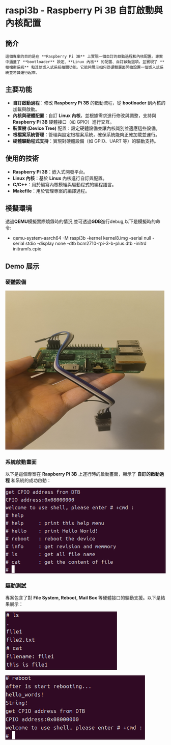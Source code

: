 # raspi3b - Raspberry Pi 3B 自訂啟動與內核配置

## 簡介
    這個專案的目的是在 **Raspberry Pi 3B** 上實現一個自訂的啟動過程和內核配置。專案中涵蓋了 **bootloader** 設定、**Linux 內核** 的配置、自訂啟動選項，並實現了 **根檔案系統** 和其他嵌入式系統相關功能。它能夠展示如何從硬體層面開始設置一個嵌入式系統並將其運行起來。

## 主要功能
- **自訂啟動過程**：修改 **Raspberry Pi 3B** 的啟動流程，從 **bootloader** 到內核的加載與啟動。
- **內核與硬體配置**：自訂 **Linux 內核**，並根據需求進行修改與調整，支持與 **Raspberry Pi 3B** 硬體接口（如 GPIO）進行交互。
- **裝置樹 (Device Tree)** 配置：設定硬體設備並讓內核識別並適應這些設備。
- **根檔案系統管理**：管理與設定根檔案系統，確保系統能夠正確加載並運行。
- **硬體驅動程式支持**：實現對硬體設備（如 GPIO、UART 等）的驅動支持。

## 使用的技術
- **Raspberry Pi 3B**：嵌入式開發平台。
- **Linux 內核**：基於 **Linux** 內核進行自訂與配置。
- **C/C++**：用於編寫內核模組與驅動程式的編程語言。
- **Makefile**：用於管理專案的編譯過程。
  
## 模擬環境
  透過**QEMU**模擬實際燒錄時的情況,並可透過**GDB**進行debug,以下是模擬時的命令:
  - qemu-system-aarch64 -M raspi3b -kernel kernel8.img -serial null -serial stdio -display none -dtb bcm2710-rpi-3-b-plus.dtb -initrd initramfs.cpio

## Demo 展示

### 硬體設備

<img src="https://github.com/qazxcvbnnm0147/raspi3b/raw/main/assets/device.jpg" width="500" height="500"/>

### 系統啟動畫面
以下是這個專案在 **Raspberry Pi 3B** 上運行時的啟動畫面，顯示了 **自訂的啟動過程** 和系統的成功啟動：

![系統啟動畫面](https://github.com/qazxcvbnnm0147/raspi3b/raw/main/assets/shell.png)

### 驅動測試
專案包含了對 **File System, Reboot, Mail Box** 等硬體接口的驅動支援。以下是結果展示：

![filesystem 測試](https://github.com/qazxcvbnnm0147/raspi3b/raw/main/assets/filesystem.png)

![reboot 測試](https://github.com/qazxcvbnnm0147/raspi3b/raw/main/assets/reboot.png)



